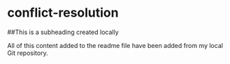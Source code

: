 # conflict-resolution

##This is a subheading created locally 

All of this content added to the readme file have been added from my local Git repository. 